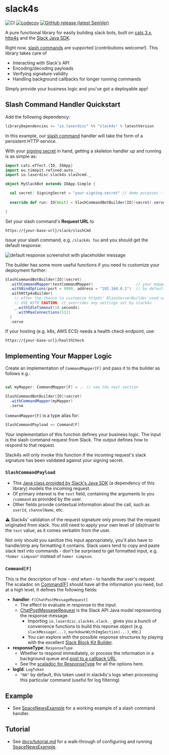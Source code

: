 # slack4s

![CI](https://github.com/laserdisc-io/slack4s/actions/workflows/ci.yaml/badge.svg) 
[![codecov](https://codecov.io/gh/laserdisc-io/slack4s/branch/main/graph/badge.svg?token=BEDHQ818EI)](https://codecov.io/gh/laserdisc-io/slack4s)
[![GitHub release (latest SemVer)](https://img.shields.io/github/v/release/laserdisc-io/slack4s)](https://github.com/laserdisc-io/slack4s/releases)

A pure functional library for easily building slack bots, built on [cats 3.x](https://typelevel.org/cats/), [http4s](https://http4s.org/) and the [Slack Java SDK](https://github.com/slackapi/java-slack-sdk/).  

Right now, [slash commands](https://api.slack.com/interactivity/slash-commands) are supported (contributions welcome!).   This library takes care of 

* Interacting with Slack's API
* Encoding/decoding payloads
* Verifying signature validity
* Handling background callbacks for longer running commands

Simply provide your business logic and you've got a deployable app!

## Slash Command Handler Quickstart

Add the following dependency:

```sbt
libraryDependencies += "io.laserdisc" %% "slack4s" % latestVersion
```

In this example, our [slash command](https://api.slack.com/interactivity/slash-commands) handler will take the form of a persistent HTTP service.  

With your [signing secret](https://api.slack.com/authentication/verifying-requests-from-slack#about) in hand, getting a skeleton handler up and running is as simple as:

```scala
import cats.effect.{IO, IOApp}
import eu.timepit.refined.auto._
import io.laserdisc.slack4s.slashcmd._

object MySlackBot extends IOApp.Simple {

  val secret: SigningSecret = "your-signing-secret" // demo purposes - please don't hardcode secrets  
  
  override def run: IO[Unit] = SlashCommandBotBuilder[IO](secret).serve

}

```

Set your slash command's **Request URL** to 

```
https://{your-base-url}/slack/slashCmd
```


Issue your slash command, e.g. `/slack4s foo` and you should get the default response:

![default response screenshot with placeholder message](https://user-images.githubusercontent.com/885049/133712091-82037415-8f72-4fcf-b1ae-4942c4f47f95.png)

The builder has some more useful functions if you need to customize your deployment further:

```scala
SlashCommandBotBuilder[IO](secret)
  .withCommandMapper(testCommandMapper)                   // your mapper impl, see next section
  .withBindOptions(port = 9999, address = "192.168.0.1")  // by default, binds to 0.0.0.0:8080
  .withHttp4sBuilder{                                    
    // offer the chance to customize http4s' BlazeServerBuilder used under the hood 
    // USE WITH CAUTION; it overrides any settings set by slack4s     
    _.withIdleTimeout(10.seconds)
     .withMaxConnections(512)
  }
  .serve
```

If your hosting (e.g. k8s, AWS ECS) needs a health check endpoint, use: 

```
https://{your-base-url}/healthCheck
```

## Implementing Your Mapper Logic

Create an implementation of `CommandMapper[F]` and pass it to the builder as follows e.g.:

```scala

val myMapper: CommandMapper[F] = .. // see the next section

SlashCommandBotBuilder[IO](secret)
  .withCommandMapper(myMapper)
  .serve
```

`CommandMapper[F]` is a type alias for: 

```scala
SlashCommandPayload => Command[F]
```

Your implementation of this function defines your business logic.  The input is the slash command request from Slack. The output defines how to respond to that request.

Slack4s will only invoke this function if the incoming request's slack signature has been validated against your signing secret.

### `SlashCommandPayload`
 
* This [Java class provided by Slack's Java SDK](https://github.com/slackapi/java-slack-sdk/blob/main/slack-app-backend/src/main/java/com/slack/api/app_backend/slash_commands/payload/SlashCommandPayload.java) (a dependency of this library) models the incoming request.
* Of primary interest is the `text` field, containing the arguments to you `/command` as provided by the user.
* Other fields provide contextual information about the call, such as `userId`, `channelName`, etc.

:warning: Slack4s' validation of the request signature only proves that the request originated from slack.  You still need to apply your own level of (dis)trust to the `text` value, as it comes verbatim from the user.  

Not only should you sanitize this input appropriately, you'll also have to handle/strip any formatting it contains.  Slack users tend to copy and paste slack text into commands - don't be surprised to get formatted input, e.g. `*homer simpson*` instead of `homer simpson`.

### `Command[F]`    

This is the description of how - _and when_ - to handle the user's request. The scaladoc on [Command[F]](src/main/scala/io/laserdisc/slack4s/slashcmd/Models.scala) should have all the information you need, but at a high level, It defines the following fields:

* **handler**: `F[ChatPostMessageRequest]`  
   * The effect to evaluate in response to the input.
   * [ChatPostMessageRequest](https://github.com/slackapi/java-slack-sdk/blob/main/slack-api-client/src/main/java/com/slack/api/methods/request/chat/ChatPostMessageRequest.java) is the Slack API Java model representing the response message. 
      * Importing `io.laserdisc.slack4s.slack._` gives you a bunch of convenience functions to build this reponse object (e.g. `slackMessage(...)`, `markdownWithImgSection(...)`, etc.)
      * You can explore with the possible response structures by playing with the excellent [Slack Block Kit Builder](https://api.slack.com/tools/block-kit-builder).
* **responseType**: `ResponseType`
   * Whether to respond immediately, or process the information in a background queue and [post to a callback URL](https://api.slack.com/interactivity/slash-commands#responding_to_commands).  
   * See the [scaladoc for ResponseType](src/main/scala/io/laserdisc/slack4s/slashcmd/Models.scala) for all the options here.
* **logId**: `LogToken` 
  * `"NA"` by default, this token used in slack4s's logs when processing this particular command (useful for log filtering)


## Example
* See [SpaceNewsExample](src/test/scala/examples/SpaceNewsExample.scala) for a working example of a slash command handler.

## Tutorial
* See [docs/tutorial.md](docs/tutorial.md) for a walk-through of configuring and running [SpaceNewsExample](src/test/scala/examples/SpaceNewsExample.scala). 
